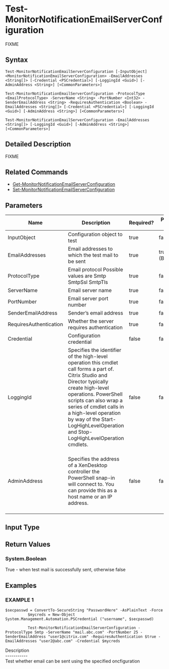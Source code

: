 ﻿# Test-MonitorNotificationEmailServerConfiguration

   FIXME

## Syntax
```
Test-MonitorNotificationEmailServerConfiguration [-InputObject] <MonitorNotificationEmailServerConfiguration> -EmailAddresses <String[]> [-Credential <PSCredential>] [-LoggingId <Guid>] [-AdminAddress <String>] [<CommonParameters>]

Test-MonitorNotificationEmailServerConfiguration -ProtocolType <EmailProtocolType> -ServerName <String> -PortNumber <Int32> -SenderEmailAddress <String> -RequiresAuthentication <Boolean> -EmailAddresses <String[]> [-Credential <PSCredential>] [-LoggingId <Guid>] [-AdminAddress <String>] [<CommonParameters>]

Test-MonitorNotificationEmailServerConfiguration -EmailAddresses <String[]> [-LoggingId <Guid>] [-AdminAddress <String>] [<CommonParameters>]
```

## Detailed Description
   FIXME

## Related Commands
  * [Get-MonitorNotificationEmailServerConfiguration](Get-MonitorNotificationEmailServerConfiguration.html)
  * [Set-MonitorNotificationEmailServerConfiguration](Set-MonitorNotificationEmailServerConfiguration.html)
## Parameters

| Name   | Description | Required? | Pipeline Input | Default Value |
| --- | --- | --- | --- | --- |
| InputObject | Configuration object to test | true | false |  |
| EmailAddresses | Email addresses to which the test mail to be sent | true | true (ByValue) |  |
| ProtocolType | Email protocol Possible values are Smtp SmtpSsl SmtpTls | true | false |  |
| ServerName | Email server name | true | false |  |
| PortNumber | Email server port number | true | false |  |
| SenderEmailAddress | Sender’s email address | true | false |  |
| RequiresAuthentication | Whether the server requires authentication | true | false |  |
| Credential | Configuration credential | false | false |  |
| LoggingId | Specifies the identifier of the high-level operation this cmdlet call forms a part of. Citrix Studio and Director typically create high-level operations. PowerShell scripts can also wrap a series of cmdlet calls in a high-level operation by way of the Start-LogHighLevelOperation and Stop-LogHighLevelOperation cmdlets. | false | false |  |
| AdminAddress | Specifies the address of a XenDesktop controller the PowerShell snap-in will connect to. You can provide this as a host name or an IP address. | false | false | Localhost. Once a value is provided by any cmdlet, this value becomes the default. |

## Input Type
### 
   
## Return Values
### System.Boolean
   True - when test mail is successfully sent, otherwise false
## Examples

### EXAMPLE 1
```
$secpasswd = ConvertTo-SecureString "PasswordHere" -AsPlainText -Force
          $mycreds = New-Object System.Management.Automation.PSCredential ("username", $secpasswd)

          Test-MonitorNotificationEmailServerConfiguration -ProtocolType Smtp -ServerName "mail.abc.com" -PortNumber 25 -SenderEmailAddress "user1@citrix.com" -RequiresAuthentication $true -EmailAddresses "user2@abc.com" -Credential $mycreds
```
   Description<br>-----------<br>Test whether email can be sent using the specified oncfiguration
